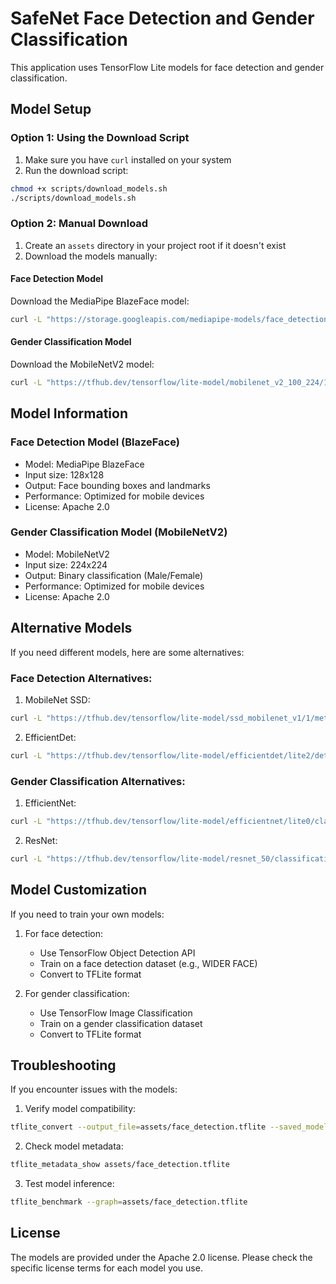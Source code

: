 # SafeNet Face Detection and Gender Classification

This application uses TensorFlow Lite models for face detection and gender classification.

## Model Setup

### Option 1: Using the Download Script

1. Make sure you have `curl` installed on your system
2. Run the download script:
```bash
chmod +x scripts/download_models.sh
./scripts/download_models.sh
```

### Option 2: Manual Download

1. Create an `assets` directory in your project root if it doesn't exist
2. Download the models manually:

#### Face Detection Model
Download the MediaPipe BlazeFace model:
```bash
curl -L "https://storage.googleapis.com/mediapipe-models/face_detection/blaze_face_short_range/float16/1/blaze_face_short_range.tflite" -o assets/face_detection.tflite
```

#### Gender Classification Model
Download the MobileNetV2 model:
```bash
curl -L "https://tfhub.dev/tensorflow/lite-model/mobilenet_v2_100_224/1/metadata/2?lite-format=tflite" -o assets/Gender.tflite
```

## Model Information

### Face Detection Model (BlazeFace)
- Model: MediaPipe BlazeFace
- Input size: 128x128
- Output: Face bounding boxes and landmarks
- Performance: Optimized for mobile devices
- License: Apache 2.0

### Gender Classification Model (MobileNetV2)
- Model: MobileNetV2
- Input size: 224x224
- Output: Binary classification (Male/Female)
- Performance: Optimized for mobile devices
- License: Apache 2.0

## Alternative Models

If you need different models, here are some alternatives:

### Face Detection Alternatives:
1. MobileNet SSD:
```bash
curl -L "https://tfhub.dev/tensorflow/lite-model/ssd_mobilenet_v1/1/metadata/2?lite-format=tflite" -o assets/face_detection.tflite
```

2. EfficientDet:
```bash
curl -L "https://tfhub.dev/tensorflow/lite-model/efficientdet/lite2/detection/metadata/1?lite-format=tflite" -o assets/face_detection.tflite
```

### Gender Classification Alternatives:
1. EfficientNet:
```bash
curl -L "https://tfhub.dev/tensorflow/lite-model/efficientnet/lite0/classification/2?lite-format=tflite" -o assets/Gender.tflite
```

2. ResNet:
```bash
curl -L "https://tfhub.dev/tensorflow/lite-model/resnet_50/classification/1?lite-format=tflite" -o assets/Gender.tflite
```

## Model Customization

If you need to train your own models:

1. For face detection:
   - Use TensorFlow Object Detection API
   - Train on a face detection dataset (e.g., WIDER FACE)
   - Convert to TFLite format

2. For gender classification:
   - Use TensorFlow Image Classification
   - Train on a gender classification dataset
   - Convert to TFLite format

## Troubleshooting

If you encounter issues with the models:

1. Verify model compatibility:
```bash
tflite_convert --output_file=assets/face_detection.tflite --saved_model_dir=path_to_model
```

2. Check model metadata:
```bash
tflite_metadata_show assets/face_detection.tflite
```

3. Test model inference:
```bash
tflite_benchmark --graph=assets/face_detection.tflite
```

## License

The models are provided under the Apache 2.0 license. Please check the specific license terms for each model you use.
